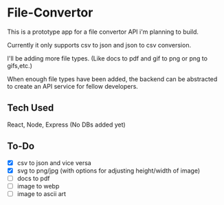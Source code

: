 # File-Convertor
This is a prototype app for a file convertor API i'm planning to build.

Currently it only supports csv to json and json to csv conversion.

I'll be adding more file types. (Like docs to pdf and gif to png or png to gifs,etc.)

When enough file types have been added, the backend can be abstracted to create an API service for fellow developers.

## Tech Used
React, Node, Express (No DBs added yet)

## To-Do
- [x] csv to json and vice versa
- [x] svg to png/jpg (with options for adjusting height/width of image)
- [ ] docs to pdf
- [ ] image to webp
- [ ] image to ascii art
